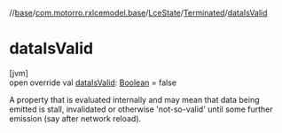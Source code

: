 //[base](../../../../index.md)/[com.motorro.rxlcemodel.base](../../index.md)/[LceState](../index.md)/[Terminated](index.md)/[dataIsValid](data-is-valid.md)

# dataIsValid

[jvm]\
open override val [dataIsValid](data-is-valid.md): [Boolean](https://kotlinlang.org/api/latest/jvm/stdlib/kotlin/-boolean/index.html) = false

A property that is evaluated internally and may mean that data being emitted is stall, invalidated or otherwise 'not-so-valid' until some further emission (say after network reload).
